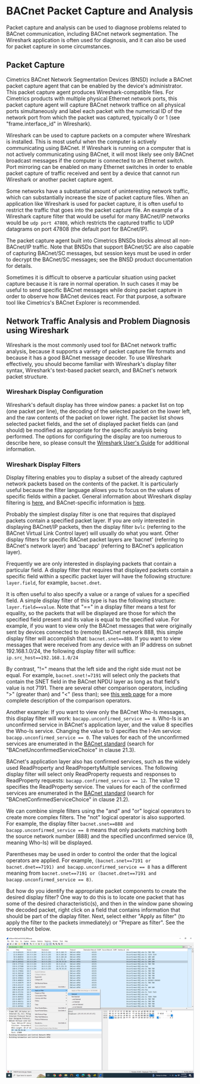 # BACnet Packet Capture and Analysis
Packet capture and analysis can be used to diagnose problems related to BACnet communication, including BACnet network segmentation.  The Wireshark application is often used for diagnosis, and it can also be used for packet capture in some circumstances.

## Packet Capture
Cimetrics BACnet Network Segmentation Devices (BNSD) include a BACnet packet capture agent that can be enabled by the device's administrator.  This packet capture agent produces Wireshark-compatible files. For Cimetrics products with multiple physical Ethernet network ports, this packet capture agent will capture BACnet network traffice on all physical ports simultaneously and label each packet with the numerical ID of the network port from which the packet was captured, typically 0 or 1 (see "frame.interface_id" in Wireshark).

Wireshark can be used to capture packets on a computer where Wireshark is installed.  This is most useful when the computer is actively communicating using BACnet.  If Wireshark is running on a computer that is not actively communicating using BACnet, it will most likely see only BACnet broadcast messages if the computer is connected to an Ethernet switch.  Port mirroring can be enabled on many Ethernet switches in order to enable packet capture of traffic received and sent by a device that cannot run Wireshark or another packet capture agent.

Some networks have a substantial amount of uninteresting network traffic, which can substantially increase the size of packet capture files.  When an application like Wireshark is used for packet capture, it is often useful to restrict the traffic that goes into the packet capture file.  An example of a Wireshark capture filter that would be useful for many BACnet/IP networks would be `udp port 47808`, which restricts the captured traffic to UDP datagrams on port 47808 (the default port for BACnet/IP).

The packet capture agent built into Cimetrics BNSDs blocks almost all non-BACnet/IP traffic.  Note that BNSDs that support BACnet/SC are also capable of capturing BACnet/SC messages, but session keys must be used in order to decrypt the BACnet/SC messages; see the BNSD product documentation for details.

Sometimes it is difficult to observe a particular situation using packet capture because it is rare in normal operation.  In such cases it may be useful to send specific BACnet messages while doing packet capture in order to observe how BACnet devices react.  For that purpose, a software tool like Cimetrics's BACnet Explorer is recommended.

## Network Traffic Analysis and Problem Diagnosis using Wireshark
Wireshark is the most commonly used tool for BACnet network traffic analysis, because it supports a variety of packet capture file formats and because it has a good BACnet message decoder.  To use Wireshark effectively, you should become familiar with Wireshark's display filter syntax, Wireshark's text-based packet search, and BACnet's network packet structure. 

### Wireshark Display Configuration
Wireshark's default display has three window panes: a packet list on top (one packet per line), the decoding of the selected packet on the lower left, and the raw contents of the packet on lower right.  The packet list shows selected packet fields, and the set of displayed packet fields can (and should) be modified as appropriate for the specific analysis being performed. 
 The options for configuring the display are too numerous to describe here, so please consult the [Wireshark User's Guide](https://www.wireshark.org/docs/wsug_html/) for additional information.

### Wireshark Display Filters
Display filtering enables you to display a subset of the already captured network packets based on the contents of the packet.  It is particularly useful because the filter language allows you to focus on the values of specific fields within a packet.  General information about Wireshark display filtering is [here](https://wiki.wireshark.org/DisplayFilters), and BACnet-specific information is [here](https://wiki.wireshark.org/Protocols/bacnet).

Probably the simplest display filter is one that requires that displayed packets contain a specified packet layer.  If you are only interested in displaying BACnet/IP packets, then the display filter `bvlc` (referring to the BACnet Virtual Link Control layer) will usually do what you want.  Other display filters for specific BACnet packet layers are 'bacnet' (referring to BACnet's network layer) and 'bacapp' (referring to BACnet's application layer).

Frequently we are only interested in displaying packets that contain a particular field.  A display filter that requires that displayed packets contain a specific field within a specific packet layer will have the following structure: `layer.field`, for example, `bacnet.dnet`.

It is often useful to also specify a value or a range of values for a specified field.  A simple display filter of this type is has the following structure: `layer.field==value`.  Note that "==" in a display filter means a test for equality, so the packets that will be displayed are those for which the specified field present and its value is equal to the specified value.  For example, if you want to view only the BACnet messages that were originally sent by devices connected to (remote) BACnet network 888, this simple display filter will accomplish that: `bacnet.snet==888`.  If you want to view messages that were received from any device with an IP address on subnet 192.168.1.0/24, the following display filter will suffice: `ip.src_host==192.168.1.0/24`

By contrast, "!=" means that the left side and the right side must not be equal.  For example, `bacnet.snet!=7191` will select only the packets that contain the SNET field in the BACnet NPDU layer as long as that field's value is not 7191.  There are several other comparison operators, including ">" (greater than) and "<" (less than); see [this web page](https://wiki.wireshark.org/DisplayFilters) for a more complete description of the comparison operators.

Another example: If you want to view only the BACnet Who-Is messages, this display filter will work:
`bacapp.unconfirmed_service == 8`.  Who-Is is an unconfirmed service in BACnet's application layer, and the value 8 specifies the Who-Is service.  Changing the value to 0 specifies the I-Am service: `bacapp.unconfirmed_service == 0`.  The values for each of the unconfirmed services are enumerated in the [BACnet standard](https://www.ashrae.org/technical-resources/standards-and-guidelines/read-only-versions-of-ashrae-standards#:~:text=Standard%20135%2D2024%2C%20BACnetTM%20A%20Data%20Communication%20Protocol%20for%20Building%20Automation%20and%20Control%20Networks) (search for "BACnetUnconfirmedServiceChoice" in clause 21.3).

BACnet's application layer also has confirmed services, such as the widely used ReadProperty and ReadPropertyMultiple services.  The following display filter will select only ReadProperty requests and responses to ReadProperty requests: `bacapp.confirmed_service == 12`.  The value 12 specifies the ReadProperty service.  The values for each of the confirmed services are enumerated in the [BACnet standard](https://www.ashrae.org/technical-resources/standards-and-guidelines/read-only-versions-of-ashrae-standards#:~:text=Standard%20135%2D2024%2C%20BACnetTM%20A%20Data%20Communication%20Protocol%20for%20Building%20Automation%20and%20Control%20Networks) (search for "BACnetConfirmedServiceChoice" in clause 21.2).

We can combine simple filters using the "and" and "or" logical operators to create more complex filters.  The "not" logical operator is also supported.  For example, the display filter `bacnet.snet==888 and bacapp.unconfirmed_service == 8` means that only packets matching both the source network number (888) and the specified unconfirmed service (8, meaning Who-Is) will be displayed.  

Parentheses may be used in order to control the order that the logical operators are applied.  For example, `(bacnet.snet==7191 or bacnet.dnet==7191) and bacapp.unconfirmed_service == 8` has a different meaning from `bacnet.snet==7191 or (bacnet.dnet==7191 and bacapp.unconfirmed_service == 8)`.

But how do you identify the appropriate packet components to create the desired display filter?  One way to do this is to locate one packet that has some of the desired characteristic(s), and then in the window pane showing the decoded packet, right click on a field that contains information that should be part of the diaplay filter.  Next, select either "Apply as filter" (to apply the filter to the packets immediately) or "Prepare as filter".  See the screenshot below.

![Wireshark: apply as filter](graphics/Wireshark-apply-as-filter.png)
